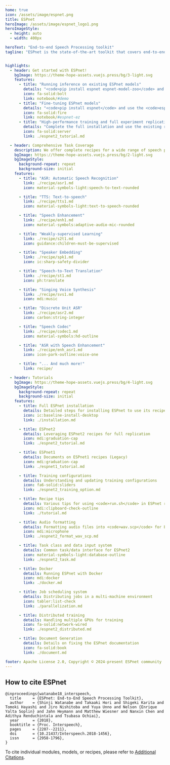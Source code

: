 ```yaml
---
home: true
icon: /assets/image/espnet.png
title: ESPnet
heroImage: /assets/image/espnet_logo1.png
heroImageStyle:
  - height: auto
  - width: 400px

heroText: "End-to-end Speech Processing toolkit"
tagline: "ESPnet is the state-of-the-art toolkit that covers end-to-end speech recognition, text-to-speech, speech translation, speech enhancement, speaker diarization, spoken language understanding, and much more!"


highlights:
  - header: Get started with ESPnet!
    bgImage: https://theme-hope-assets.vuejs.press/bg/3-light.svg
    features:
      - title: "Running inference on existing ESPnet models"
        details: "<code>pip install espnet espnet-model-zoo</code> and start using it immediately."
        icon: fa-solid:bolt
        link: notebook/#demo
      - title: "Fine-tuning ESPnet models"
        details: "<code>pip install espnet</code> and use the <code>espnetez</code> module for fine-tuning."
        icon: fa-solid:fire
        link: notebook/#espnet-ez
      - title: "High-performance training and full experiment replication"
        details: "Complete the full installation and use the existing recipes."
        icon: fa-solid:server
        link: ./espnet2_tutorial.md

  - header: Comprehensive Task Coverage
    description: We offer complete recipes for a wide range of speech processing tasks.
    bgImage: https://theme-hope-assets.vuejs.press/bg/2-light.svg
    bgImageStyle:
      background-repeat: repeat
      background-size: initial
    features:
      - title: "ASR: Automatic Speech Recognition"
        link: ./recipe/asr1.md
        icon: material-symbols-light:speech-to-text-rounded

      - title: "TTS: Text-to-speech"
        link: ./recipe/tts1.md
        icon: material-symbols-light:text-to-speech-rounded

      - title: "Speech Enhancement"
        link: ./recipe/enh1.md
        icon: material-symbols:adaptive-audio-mic-rounded

      - title: "Weakly-supervised Learning"
        link: ./recipe/s2t1.md
        icon: guidance:children-must-be-supervised

      - title: "Speaker Embedding"
        link: ./recipe/spk1.md
        icon: ic:sharp-safety-divider

      - title: "Speech-to-Text Translation"
        link: ./recipe/st1.md
        icon: ph:translate

      - title: "Singing Voice Synthesis"
        link: ./recipe/svs1.md
        icon: mdi:music

      - title: "Discrete Unit ASR"
        link: ./recipe/asr2.md
        icon: carbon:string-integer

      - title: "Speech Codec"
        link: ./recipe/codec1.md
        icon: material-symbols:hd-outline

      - title: "ASR with Speech Enhancement"
        link: ./recipe/enh_asr1.md
        icon: icon-park-outline:voice-one

      - title: "... And much more!"
        link: recipe/

  - header: Tutorials
    bgImage: https://theme-hope-assets.vuejs.press/bg/4-light.svg
    bgImageStyle:
      background-repeat: repeat
      background-size: initial
    features:
      - title: Full ESPnet installation
        details: Detailed steps for installing ESPnet to use its recipes
        icon: ic:baseline-install-desktop
        link: ./installation.md

      - title: ESPnet2
        details: Leveraging ESPnet2 recipes for full replication
        icon: mdi:graduation-cap
        link: ./espnet2_tutorial.md

      - title: ESPnet1
        details: Documents on ESPnet1 recipes (Legacy)
        icon: mdi:graduation-cap
        link: ./espnet1_tutorial.md

      - title: Training configurations
        details: Understanding and updating training configurations
        icon: fa6-solid:sliders
        link: ./espnet2_training_option.md

      - title: Recipe tips
        details: Various tips for using <code>run.sh</code> in ESPnet recipes
        icon: mdi:clipboard-check-outline
        link: ./tutorial.md

      - title: Audio formatting
        details: Formatting audio files into <code>wav.scp</code> for ESPnet recipes
        icon: mdi:microphone
        link: ./espnet2_format_wav_scp.md

      - title: Task class and data input system
        details: Common task/data interface for ESPnet2
        icon: material-symbols-light:database-outline
        link: ./espnet2_task.md

      - title: Docker
        details: Running ESPnet with Docker
        icon: mdi:docker
        link: ./docker.md

      - title: Job scheduling system
        details: Distributing jobs in a multi-machine environment
        icon: tabler:list-check
        link: ./parallelization.md

      - title: Distributed training
        details: Handling multiple GPUs for training
        icon: fa-solid:network-wired
        link: ./espnet2_distributed.md

      - title: Document Generation
        details: Details on fixing the ESPnet documentation
        icon: fa-solid:book
        link: ./document.md

footer: Apache License 2.0, Copyright © 2024-present ESPnet community
---
```


## How to cite ESPnet
```
@inproceedings{watanabe18_interspeech,
  title     = {ESPnet: End-to-End Speech Processing Toolkit},
  author    = {Shinji Watanabe and Takaaki Hori and Shigeki Karita and Tomoki Hayashi and Jiro Nishitoba and Yuya Unno and Nelson {Enrique Yalta Soplin} and Jahn Heymann and Matthew Wiesner and Nanxin Chen and Adithya Renduchintala and Tsubasa Ochiai},
  year      = {2018},
  booktitle = {Proc. Interspeech},
  pages     = {2207--2211},
  doi       = {10.21437/Interspeech.2018-1456},
  issn      = {2958-1796},
}
```
To cite individual modules, models, or recipes, please refer to [Additional Citations](./citations.md).
